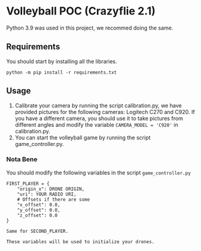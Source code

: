 # Volleyball POC (Crazyflie 2.1)

Python 3.9 was used in this project, we recommed doing the same.

## Requirements
You should start by installing all the libraries.

```
python -m pip install -r requirements.txt
```

## Usage

1. Calibrate your camera by running the script calibration.py, we have provided pictures for the following cameras: Logitech C270 and C920. If you have a different camera, you should use it to take pictures from different angles and modify the variable ```CAMERA_MODEL = 'C920'``` in calibration.py.
2. You can start the volleyball game by running the script game_controller.py.

### Nota Bene
You should modify the following variables in the script ```game_controller.py``` 
```
FIRST_PLAYER = {
    "origin_x": DRONE ORIGIN,
    "uri": YOUR RADIO URI,
    # Offsets if there are some
    "x_offset": 0.0,
    "y_offset": 0.0,
    "z_offset": 0.0
}

Same for SECOND_PLAYER.

These variables will be used to initialize your drones.
